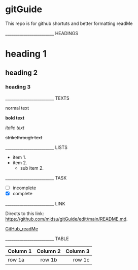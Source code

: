 # gitGuide
This repo is for github shortuts and better formatting readMe

________________________ HEADINGS

# heading 1
## heading 2
### heading 3

________________________ TEXTS

normal text

**bold text**

*italic text*

~~strikethrough text~~

________________________ LISTS

- item 1.
- item 2.
  - sub item 2.

________________________ TASK

- [ ] incomplete 
- [x] complete

________________________ LINK

Directs to this link: https://github.com/midsu/gitGuide/edit/main/README.md.

[GitHub_readMe](https://github.com/midsu/gitGuide/edit/main/README.md)

________________________ TABLE

|Column 1|Column 2|Column 3|
|:---|:---:|---:|
|row 1a|row 1b|row 1c|














